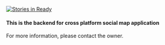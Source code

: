 [![Stories in Ready](https://badge.waffle.io/phongmh307/msocial.png?label=ready&title=Ready)](https://waffle.io/phongmh307/msocial)
#### This is the backend for cross platform social map application

For more information, please contact the owner.